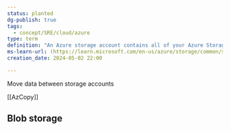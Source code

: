 ```yaml
---
status: planted
dg-publish: true
tags:
  - concept/SRE/cloud/azure
type: term
definition: "An Azure storage account contains all of your Azure Storage data objects: blobs, files, queues, and tables."
ms-learn-url: (https://learn.microsoft.com/en-us/azure/storage/common/storage-account-overview)
creation_date: 2024-05-02 22:00

---
```


Move data between storage accounts

[[AzCopy]]

## Blob storage
